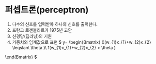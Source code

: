 # 퍼셉트론(perceptron)
1. 다수의 신호를 입력받아 하나의 신호를 출력한다.
2. 프랑크 로젠블라트가 1975년 고안
3. 신경망(딥러닝)의 기원
4. 가중치와 임계값으로 표현
 $ y= \begin{Bmatrix}
 0(w_{1}x_{1}+w_{2}x_{2} \leqslant \theta )\\ 1(w_{1}x_{1}+w_{2}x_{2} > \theta )

\end{Bmatrix} $

